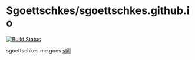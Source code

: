 Sgoettschkes/sgoettschkes.github.io
===================================

[![Build Status](https://travis-ci.org/Sgoettschkes/sgoettschkes.github.io.svg?branch=still)](https://travis-ci.org/Sgoettschkes/sgoettschkes.github.io)

sgoettschkes.me goes [still](https://github.com/still-ex/still)
